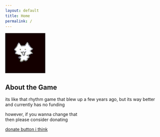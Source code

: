 ```yaml
---
layout: default
title: Home
permalink: /
---
```


<section class="hero">
  <img src="/images/death.gif" alt="game screenshot or something else" />
</section>

<section class="description">
  <h2>About the Game</h2>
  <p>its like that rhythm game that blew up a few years ago, but its way better and currently has no funding</p>
</section>

<section class="donation-section">
  <p>however, if you wanna change that<br>
  then please consider donating</p>
  <a href="https://ko-fi.com/lelazyone" class="donate-btn" target="_blank">donate button i think</a>
</section>
